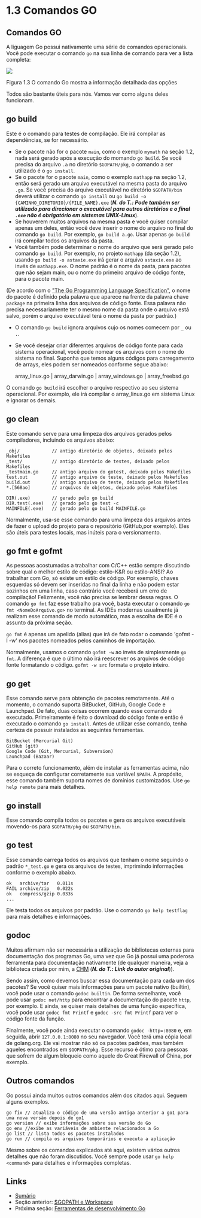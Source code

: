# 1.3 Comandos GO

## Comandos GO

A liguagem Go possui nativamente uma série de comandos operacionais. Você pode executar o comando `go` na sua linha de comando para ver a lista completa:

![](images/1.3.go.png?raw=true)

Figura 1.3 O comando Go mostra a informação detalhada das opções

Todos são bastante úteis para nós. Vamos ver como alguns deles funcionam.

## go build

Este é o comando para testes de compilação. Ele irá compilar as dependências, se for necessário.

- Se o pacote não for o pacote `main`, como o exemplo `mymath` na seção 1.2, nada será gerado após a execução do momando `go build`. Se você precisa do arquivo `.a` no diretório `$GOPATH/pkg`, o comando a ser utilizado é o `go install`.
- Se o pacote for o pacote `main`, como o exemplo `mathapp` na seção 1.2, então será gerado um arquivo executável na mesma pasta do arquivo `.go`. Se você precisa do arquivo executável no diretório `$GOPATH/bin` deverá utilizar o comando `go install` ou `go build -o {CAMINHO_DIRETORIO}/{FILE_NAME}.exe` (***N. do T.: Pode também ser utilizado para direcionar o executável para outros diretórios e o final `.exe` não é obrigatório em sistemas UNIX-Linux***).
- Se houverem muitos arquivos na mesma pasta e você quiser compilar apenas um deles, então você deve inserir o nome do arquivo no final do comando `go build`. Por exemplo, `go build a.go`. Usar apenas `go build` irá compilar todos os arquivos da pasta.
- Você também pode determinar o nome do arquivo que será gerado pelo comando `go build`. Por exemplo, no projeto `mathapp` (da seção 1.2), usando `go build -o astaxie.exe` irá gerar o arquivo `astaxie.exe` ao invés de `mathapp.exe`. O nome padrão é o nome da pasta, para pacotes que não sejam main, ou o nome do primeiro arquivo de código fonte, para o pacote main.

(De acordo com o ["The Go Programming Language Specification"](https://golang.org/ref/spec), o nome do pacote é definido pela palavra que aparece na frente da palavra chave `package` na primeira linha dos arquivos de código fonte. Essa palavra não precisa necessariamente ter o mesmo nome da pasta onde o arquivo está salvo, porém o arquivo executável terá o nome da pasta por padrão.)

- O comando `go build` ignora arquivos cujo os nomes comecem por `_` ou `.`.
- Se você desejar criar diferentes arquivos de código fonte para cada sistema operacional, você pode nomear os arquivos com o nome do sistema no final. Suponha que temos alguns códigos para carregamento de arrays, eles podem ser nomeados conforme segue abaixo:

	array_linux.go | array_darwin.go | array_windows.go | array_freebsd.go

O comando `go build` irá escolher o arquivo respectivo ao seu sistema operacional. Por exemplo, ele irá compilar o array_linux.go em sistema Linux e ignorar os demais.

## go clean

Este comando serve para uma limpeza dos arquivos gerados pelos compiladores, incluindo os arquivos abaixo:

	_obj/            // antigo diretório de objetos, deixado pelos Makefiles
	_test/           // antigo diretório de testes, deixado pelos Makefiles
	_testmain.go     // antigo arquivo do gotest, deixado pelos Makefiles
	test.out         // antigo arquivo de teste, deixado pelos Makefiles
	build.out        // antigo arquivo de teste, deixado pelos Makefiles
	*.[568ao]        // arquivos de objetos, deixado pelos Makefiles

	DIR(.exe)        // gerado pelo go build
	DIR.test(.exe)   // gerado pelo go test -c
	MAINFILE(.exe)   // gerado pelo go build MAINFILE.go

Normalmente, usa-se esse comando para uma limpeza dos arquivos antes de fazer o upload do projeto para o repositório (GitHub,por exemplo). Eles são úteis para testes locais, mas inúteis para o versionamento.

## go fmt e gofmt

As pessoas acostumadas a trabalhar com C/C++ estão sempre discutindo sobre qual o melhor estilo de código: estilo-K&R ou estilo-ANSI?
Ao trabalhar com Go, só existe um estilo de código. Por exemplo, chaves esquerdas só devem ser inseridas no final da linha e não podem estar sozinhos em uma linha, caso contrário você receberá um erro de compilação! Felizmente, você não precisa se lembrar dessa regras. O comando `go fmt` faz esse trabalho pra você, basta executar o comando `go fmt <NomeDoArquivo.go>` no terminal. As IDEs modernas usualmente já realizam esse comando de modo automático, mas a escolha de IDE é o assunto da próxima seção.

`go fmt`  é apenas um apelido (alias) que irá de fato rodar o comando 'gofmt -l -w' nos pacotes nomeados pelos caminhos de importação.

Normalmente, usamos o comando `gofmt -w` ao invés de simplesmente `go fmt`. A diferença é que o último não irá reescrever os arquivos de código fonte formatando o código. `gofmt -w src` formata o projeto inteiro.

## go get

Esse comando serve para obtenção de pacotes remotamente. Até o momento, o comando suporta BitBucket, GitHub, Google Code e Launchpad. De fato, duas coisas ocorrem quando esse comando é executado. Primeiramente é feito o download do código fonte e então é executado o comando `go install`. Antes de utilizar esse comando, tenha certeza de possuir instalados as seguintes ferramentas.

	BitBucket (Mercurial Git)
	GitHub (git)
	Google Code (Git, Mercurial, Subversion)
	Launchpad (Bazaar)

Para o correto funcionamento, além de instalar as ferramentas acima, não se esqueça de configurar corretamente sua variável `$PATH`. A propósito, esse comando também suporta nomes de domínios customizados. Use `go help remote` para mais detalhes.

## go install

Esse comando compila todos os pacotes e gera os arquivos executáveis movendo-os para `$GOPATH/pkg` ou `$GOPATH/bin`.

## go test

Esse comando carrega todos os arquivos que tenham o nome seguindo o padrão `*_test.go` e gera os arquivos de testes, imprimindo informações conforme o exemplo abaixo.

	ok   archive/tar   0.011s
	FAIL archive/zip   0.022s
	ok   compress/gzip 0.033s
	...

Ele testa todos os arquivos por padrão. Use o comando `go help testflag` para mais detalhes e informações.

## godoc

Muitos afirmam não ser necessária a utilização de bibliotecas externas para documentação dos programas Go, uma vez que Go já possui uma poderosa ferramenta para documentação nativamente (de qualquer maneira, veja a biblioteca criada por mim, a [CHM](https://github.com/astaxie/godoc) (***N. do T.: Link do autor original***)).

Sendo assim, como devemos buscar essa documentação para cada um dos pacotes?
Se você quiser mais informações para um pacote nativo (builtin), você pode usar o comando `godoc builtin`. De forma semelhante, você pode usar `godoc net/http` para encontrar a documentação do pacote `http`, por exemplo. E ainda, se quiser mais detalhes de uma função específica, você pode usar `godoc fmt Printf` e `godoc -src fmt Printf` para ver o código fonte da função.

Finalmente, você pode ainda executar o comando `godoc -http=:8080` e, em seguida, abrir `127.0.0.1:8080` no seu navegador. Você terá uma cópia local de golang.org. Ele vai mostrar não só os pacotes padrões, mas também aqueles encontrados em `$GOPATH/pkg`. Esse recurso é ótimo para pessoas que sofrem de algum bloqueio como aquele do Great Firewall of China, por exemplo.

## Outros comandos

Go possui ainda muitos outros comandos além dos citados aqui. Seguem alguns exemplos.

	go fix // atualiza o código de uma versão antiga anterior a go1 para uma nova versão depois de go1
	go version // exibe informações sobre sua versão de Go
	go env //exibe as variáveis de ambiente relacionados a Go
	go list // lista todos os pacotes instalados
	go run // compila os arquivos temporários e executa a aplicação

Mesmo sobre os comandos explicados até aqui, existem vários outros detalhes que não foram discutidos. Você sempre pode usar `go help <command>` para detalhes e informações completas.

## Links

- [Sumário](preface.md)
- Seção anterior: [$GOPATH e Workspace](01.2.md)
- Próxima seção: [Ferramentas de desenvolvimento Go](01.4.md)
